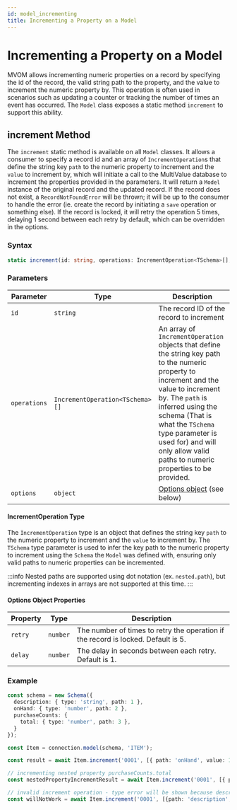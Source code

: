 ```yaml
---
id: model_incrementing
title: Incrementing a Property on a Model
---
```


# Incrementing a Property on a Model

MVOM allows incrementing numeric properties on a record by specifying the id of the record, the valid string path to the property, and the value to increment the numeric property by. This operation is often used in scenarios such as updating a counter or tracking the number of times an event has occurred. The `Model` class exposes a static method `increment` to support this ability.

## increment Method

The `increment` static method is available on all `Model` classes. It allows a consumer to specify a record id and an array of `IncrementOperation`s that define the string key `path` to the numeric property to increment and the `value` to increment by, which will initiate a call to the MultiValue database to increment the properties provided in the parameters. It will return a `Model` instance of the original record and the updated record. If the record does not exist, a `RecordNotFoundError` will be thrown; it will be up to the consumer to handle the error (ie. create the record by initiating a `save` operation or something else). If the record is locked, it will retry the operation 5 times, delaying 1 second between each retry by default, which can be overridden in the options.

### Syntax

```ts
static increment(id: string, operations: IncrementOperation<TSchema>[], options?: ModelIncrementOptions): Promise<ModelIncrementResult<TSchema>>
```

### Parameters

| Parameter    | Type                            | Description                                                                                                                                                                                                                                                                                                        |
| ------------ | ------------------------------- | ------------------------------------------------------------------------------------------------------------------------------------------------------------------------------------------------------------------------------------------------------------------------------------------------------------------ |
| `id`         | `string`                        | The record ID of the record to increment                                                                                                                                                                                                                                                                           |
| `operations` | `IncrementOperation<TSchema>[]` | An array of `IncrementOperation` objects that define the string key path to the numeric property to increment and the value to increment by. The `path` is inferred using the schema (That is what the `TSchema` type parameter is used for) and will only allow valid paths to numeric properties to be provided. |
| `options`    | `object`                        | [Options object](#options-object-properties) (see below)                                                                                                                                                                                                                                                           |

#### IncrementOperation Type

The `IncrementOperation` type is an object that defines the string key `path` to the numeric property to increment and the `value` to increment by. The `TSchema` type parameter is used to infer the key path to the numeric property to increment using the `Schema` the `Model` was defined with, ensuring only valid paths to numeric properties can be incremented.

:::info
Nested paths are supported using dot notation (ex. `nested.path`), but incrementing indexes in arrays are not supported at this time.
:::

#### Options Object Properties

| Property | Type     | Description                                                                       |
| -------- | -------- | --------------------------------------------------------------------------------- |
| `retry`  | `number` | The number of times to retry the operation if the record is locked. Default is 5. |
| `delay`  | `number` | The delay in seconds between each retry. Default is 1.                            |

### Example

```ts
const schema = new Schema({
  description: { type: 'string', path: 1 },
  onHand: { type: 'number', path: 2 },
  purchaseCounts: {
    total: { type: 'number', path: 3 },
  }
});

const Item = connection.model(schema, 'ITEM');

const result = await Item.increment('0001', [{ path: 'onHand', value: 1 }]);

// incrementing nested property purchaseCounts.total
const nestedPropertyIncrementResult = await Item.increment('0001', [{ path: 'purchaseCounts.total', value: 1 }]);

// invalid increment operation - type error will be shown because description is not a numeric path
const willNotWork = await Item.increment('0001', [{path: 'description', value: 1 }]);
```
